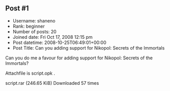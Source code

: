 ## Post #1
- Username: shaneno
- Rank: beginner
- Number of posts: 20
- Joined date: Fri Oct 17, 2008 12:15 pm
- Post datetime: 2008-10-25T06:49:01+00:00
- Post Title: Can you adding support for Nikopol: Secrets of the Immortals

Can you do me a favour for adding support for Nikopol: Secrets of the Immortals?

Attachfile is script.opk .


 script.rar
(246.65 KiB) Downloaded 57 times
